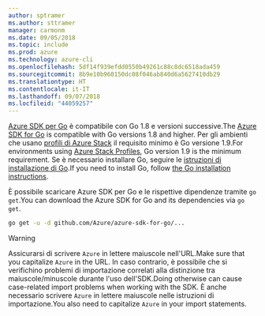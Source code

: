 ```yaml
---
author: sptramer
ms.author: sttramer
manager: carmonm
ms.date: 09/05/2018
ms.topic: include
ms.prod: azure
ms.technology: azure-cli
ms.openlocfilehash: 5df14f939efdd0550b49261c88c8dc6518ada459
ms.sourcegitcommit: 8b9e10b960150dc08f046ab840d6a5627410db29
ms.translationtype: HT
ms.contentlocale: it-IT
ms.lasthandoff: 09/07/2018
ms.locfileid: "44059257"
---
```

<span data-ttu-id="a9d00-101">[Azure SDK per Go](https://github.com/Azure/azure-sdk-for-go) è compatibile con Go 1.8 e versioni successive.</span><span class="sxs-lookup"><span data-stu-id="a9d00-101">The [Azure SDK for Go](https://github.com/Azure/azure-sdk-for-go) is compatible with Go versions 1.8 and higher.</span></span> <span data-ttu-id="a9d00-102">Per gli ambienti che usano [profili di Azure Stack](/azure/azure-stack/user/azure-stack-version-profiles-go) il requisito minimo è Go versione 1.9.</span><span class="sxs-lookup"><span data-stu-id="a9d00-102">For environments using [Azure Stack Profiles](/azure/azure-stack/user/azure-stack-version-profiles-go), Go version 1.9 is the minimum requirement.</span></span>
<span data-ttu-id="a9d00-103">Se è necessario installare Go, seguire le [istruzioni di installazione di Go](https://golang.org/doc/install).</span><span class="sxs-lookup"><span data-stu-id="a9d00-103">If you need to install Go, follow [the Go installation instructions](https://golang.org/doc/install).</span></span>

<span data-ttu-id="a9d00-104">È possibile scaricare Azure SDK per Go e le rispettive dipendenze tramite `go get`.</span><span class="sxs-lookup"><span data-stu-id="a9d00-104">You can download the Azure SDK for Go and its dependencies via `go get`.</span></span>

```bash
go get -u -d github.com/Azure/azure-sdk-for-go/...
```

> [!WARNING]
> <span data-ttu-id="a9d00-105">Assicurarsi di scrivere `Azure` in lettere maiuscole nell'URL.</span><span class="sxs-lookup"><span data-stu-id="a9d00-105">Make sure that you capitalize `Azure` in the URL.</span></span> <span data-ttu-id="a9d00-106">In caso contrario, è possibile che si verifichino problemi di importazione correlati alla distinzione tra maiuscole/minuscole durante l'uso dell'SDK.</span><span class="sxs-lookup"><span data-stu-id="a9d00-106">Doing otherwise can cause case-related import problems when working with the SDK.</span></span> <span data-ttu-id="a9d00-107">È anche necessario scrivere `Azure` in lettere maiuscole nelle istruzioni di importazione.</span><span class="sxs-lookup"><span data-stu-id="a9d00-107">You also need to capitalize `Azure` in your import statements.</span></span>
